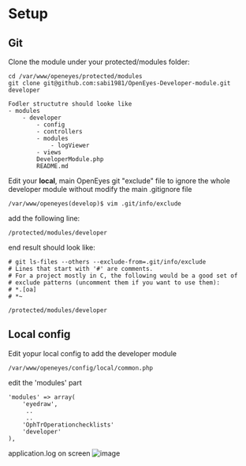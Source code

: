 # Setup

## Git

Clone the module under your protected/modules folder:
```
cd /var/www/openeyes/protected/modules
git clone git@github.com:sabi1981/OpenEyes-Developer-module.git developer

Fodler structutre should looke like 
- modules
    - developer
        - config
        - controllers
        - modules
            - logViewer
        - views
        DeveloperModule.php
        README.md
```

Edit your **local**,  main OpenEyes git "exclude" file to ignore the whole developer module
without modify the main .gitignore file

`/var/www/openeyes(develop)$ vim .git/info/exclude`

add the following line:

`/protected/modules/developer`

end result should look like:
```
# git ls-files --others --exclude-from=.git/info/exclude
# Lines that start with '#' are comments.
# For a project mostly in C, the following would be a good set of
# exclude patterns (uncomment them if you want to use them):
# *.[oa]
# *~

/protected/modules/developer
```
## Local config

Edit yopur local config to add the developer module

`/var/www/openeyes/config/local/common.php`

edit the 'modules' part

```
'modules' => array(
    'eyedraw',
     ..
     ..
    'OphTrOperationchecklists'
    'developer'
),
```
application.log on screen
![image](https://user-images.githubusercontent.com/7114290/145087048-019bbf07-4088-44e1-92e3-c6d55d3bf978.png)

